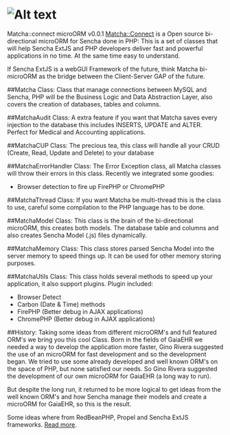 ![Alt text](/press/matcha-connect.png)
=====================

Matcha::connect microORM v0.0.1
[Matcha::Connect](http://www.matchaconnect.com/) is a Open source bi-directional microORM for Sencha done in PHP:
This is a set of classes that will help Sencha ExtJS and PHP developers deliver fast and powerful
applications in no time. At the same time easy to understand.

If Sencha ExtJS is a webGUI Framework of the future, think Matcha bi-microORM as the bridge between the
Client-Server GAP of the future.

##Matcha Class:
Class that manage connections between MySQL and Sencha, PHP will be the Business Logic and Data Abstraction
Layer, also covers the creation of databases, tables and columns.

##MatchaAudit Class:
A extra feature if you want that Matcha saves every injection to the database
this includes INSERTS, UPDATE and ALTER. Perfect for Medical and Accounting applications.

##MatchaCUP Class:
The precious tea, this class will handle all your CRUD (Create, Read, Update and Delete) to your database

##MatchaErrorHandler Class:
The Error Exception class, all Matcha classes will throw their errors in this class.
Recently we integrated some goodies:
 - Browser detection to fire up FirePHP or ChromePHP

##MatchaThread Class:
If you want Matcha be multi-thread this is the class to use, careful some compilation to the PHP language has to be
done.

##MatchaModel Class:
This class is the brain of the bi-directional microORM, this creates both models. The database table and columns
and also creates Sencha Model (.js) files dynamically.

##MatchaMemory Class:
This class stores parsed Sencha Model into the server memory to speed things up. It can be used for other memory
storing purposes.

##MatchaUtils Class:
This class holds several methods to speed up your application, it also support plugins.
Plugin included:
* Browser Detect
* Carbon (Date & Time) methods
* FirePHP (Better debug in AJAX applications)
* ChromePHP (Better debug in AJAX applications)

##History:
Taking some ideas from different microORM's and full featured ORM's we bring you this cool Class.
Born in the fields of GaiaEHR we needed a way to develop the application more faster, 
Gino Rivera suggested the use of an microORM for fast development and so the development began.
We tried to use some already developed and well known ORM's on the space of PHP, but none satisfied 
our needs. So Gino Rivera suggested the development of our own microORM for GaiaEHR (a long way to run).

But despite the long run, it returned to be more logical to get ideas from the well known ORM's 
and how Sencha manage their models and create a microORM for GaiaEHR, so this is the result.

Some ideas where from RedBeanPHP, Propel and Sencha ExtJS frameworks.
[Read more](http://www.matchaconnect.com/).
